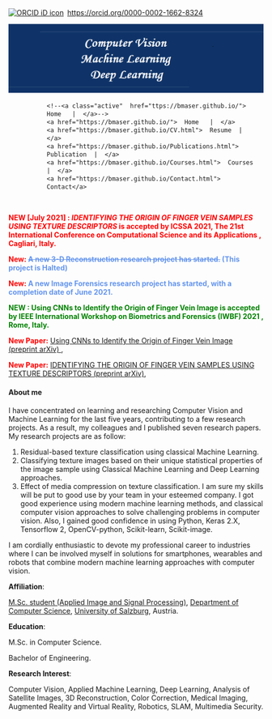 ﻿<!--<!DOCTYPE html>-->
    
<div itemscope itemtype="https://schema.org/Person"><a itemprop="sameAs" content="https://orcid.org/0000-0002-1662-8324" href="https://orcid.org/0000-0002-1662-8324" target="orcid.widget" rel="me noopener noreferrer" style="vertical-align:top;"><img src="https://orcid.org/sites/default/files/images/orcid_16x16.png" style="width:1em;margin-right:.5em;" alt="ORCID iD icon">https://orcid.org/0000-0002-1662-8324</a></div>


![banner](image/photo.png)



<html>
<head>
<meta name="viewport" content="width=device-width, initial-scale=1">
<style>

    /*<!-- <p center> [Home](https://bmaser.github.io/) | -->*/
    /*<!--[Resume](CV.md) | [Publications](Publications.md) |  [Courses](Courses.md) |  [Contact](Contact.md) </p> -->*/
    


body {
  margin: 0;
  font-family: Arial, Helvetica, sans-serif;
}

.topnav {
  overflow: hidden;
  background-color: white;
}

.topnav a {
  float: left;
  color: #151B54;
  text-align: center;
  /*padding: 14px 16px;*/
  padding: 10px 8px;
  text-decoration: none;
  /*font-size: 17px;*/
  font-size: 14px;
}

/*.topnav a:hover {*/
/*  background-color: #ddd;*/
/*  color: white;*/
/*}*/

.topnav a:hover {
  background-color: #151B54;
  color: #FFFFFF;
}

/*.topnav a.active {*/
/*  background-color: #151B54;*/
/*  color: #666362;*/
/*}*/
</style>
</head>
<body>

<div class="topnav" style="padding-left:15%">
  <!--<a class="active" href="#home">Home</a>-->
  <!--<a href="#news">News</a>-->
  <!--<a href="#contact">Contact</a>-->
  <!--<a href="#about">About</a>-->
  
    <!--<a class="active"  href="ttps://bmaser.github.io/">  Home   |  </a>-->
    <a href="https://bmaser.github.io/">  Home   |  </a>
    <a href="https://bmaser.github.io/CV.html">  Resume  |  </a>
    <a href="https://bmaser.github.io/Publications.html">  Publication  |  </a>
    <a href="https://bmaser.github.io/Courses.html">  Courses  |  </a>
    <a href="https://bmaser.github.io/Contact.html">  Contact</a>
 
</div>

<div style="padding-left:160px">

</div>


&nbsp;&nbsp;

<div class="new_paper"> <p> <b style="color:red"> NEW [July 2021] : <i>IDENTIFYING THE ORIGIN OF FINGER VEIN SAMPLES USING TEXTURE DESCRIPTORS</i> is accepted by ICSSA 2021, The 21st International Conference on Computational Science and its Applications , Cagliari, Italy. </b> </p> </div>



<div class="new_paper"><p><b style="color:red"> New: </b>
 <b style="color:CornflowerBlue" > <s>A new 3-D Reconstruction research project has started.</s> (This project is Halted) </b> </p> </div>


<div class="new_paper"><p><b style="color:red"> New: </b>
 <b style="color:CornflowerBlue" > A new Image Forensics research project has started, with a completion date of June 2021. </b> </p> </div>


<div class="new_paper"> <p> <b style="color:green"> NEW : Using CNNs to Identify the Origin of Finger Vein Image is accepted by IEEE International Workshop on Biometrics and Forensics (IWBF) 2021 , Rome, Italy. </b> </p> </div>


<div class="new_paper">
    <p><b style="color:red">New Paper:</b> <a href="https://arxiv.org/abs/2103.01632">Using CNNs to Identify the Origin of Finger Vein Image (preprint arXiv) </a>,
    </p>
    </div>

<div class="new_paper">
    <p><b style="color:red">New Paper:</b> <a href="https://arxiv.org/abs/2102.03992">IDENTIFYING THE ORIGIN OF FINGER VEIN SAMPLES USING TEXTURE DESCRIPTORS (preprint arXiv)</a>,
 </p>
</div>


<div class="aboutme">
<h4><b>About me</b></h4>
<p>
I have concentrated on learning and researching Computer Vision and Machine Learning for the last five years, contributing to a few research projects. As a result, my colleagues and I published seven research papers.
My research projects are as follow:

 1. Residual-based texture classification using classical Machine Learning.
 2. Classifying texture images based on their unique statistical properties of the image sample using Classical Machine Learning and Deep Learning approaches.
 3. Effect of media compression on texture classification.
I am sure my skills will be put to good use by your team in your esteemed company. I got good experience using modern machine learning methods, and classical computer vision approaches to solve challenging problems in computer vision. Also, I gained good confidence in using Python, Keras 2.X, Tensorflow 2, OpenCV-python, Scikit-learn, Scikit-image.
</p>
<p>I am cordially enthusiastic to devote my professional career to industries where I can be involved myself in solutions for smartphones, wearables and robots that combine modern machine learning approaches with computer vision.</p>
</div>

</body>
</html>


 **Affiliation**: 
 
 [M.Sc. student (Applied Image and Signal Processing)](https://aisp-salzburg.ac.at/), [Department of Computer Science](https://informatik.uni-salzburg.at/),  [University of Salzburg](https://uni-salzburg.at/), Austria. 

**Education**:

M.Sc. in Computer Science.

Bachelor of Engineering.

**Research Interest**:

 Computer Vision, Applied Machine Learning, Deep Learning, Analysis of Satellite Images, 3D Reconstruction, Color Correction, Medical
Imaging, Augmented Reality and Virtual Reality, Robotics, SLAM, Multimedia Security.

